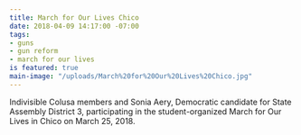 ```yaml
---
title: March for Our Lives Chico
date: 2018-04-09 14:17:00 -07:00
tags:
- guns
- gun reform
- march for our lives
is featured: true
main-image: "/uploads/March%20for%20Our%20Lives%20Chico.jpg"
---
```


Indivisible Colusa members and Sonia Aery, Democratic candidate for State Assembly District 3, participating in the student-organized March for Our Lives in Chico on March 25, 2018.